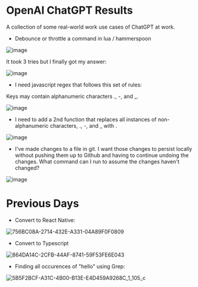 # OpenAI ChatGPT Results

A collection of some real-world work use cases of ChatGPT at work.


- Debounce or throttle a command in lua / hammerspoon

![image](https://user-images.githubusercontent.com/1211905/206865956-1602fdbe-4615-4591-a1a3-1bde34df04d5.png)

It took 3 tries but I finally got my answer:

![image](https://user-images.githubusercontent.com/1211905/206866275-7fbf7f22-a069-4022-b4ee-0235da71402f.png)

- I need javascript regex that follows this set of rules:

Keys may contain alphanumeric characters ., -, and _.

![image](https://user-images.githubusercontent.com/1211905/206049049-c75c6b1a-f996-4086-9b92-d9201164d604.png)

- I need to add a 2nd function that replaces all instances of non-alphanumeric characters, ., -, and _ with .

![image](https://user-images.githubusercontent.com/1211905/206049070-27e6400a-6a22-427b-89ca-d01422a1ad46.png)

- I've made changes to a file in git. I want those changes to persist locally without pushing them up to Github and having to continue undoing the changes. What command can I run to assume the changes haven't changed?

![image](https://user-images.githubusercontent.com/1211905/206049091-d33abe13-fb95-47d7-abe3-58f9589be595.png)


# Previous Days 

- Convert to React Native:

![756BC08A-2714-432E-A331-04A89F0F0809](https://user-images.githubusercontent.com/1211905/206049424-9f636587-bb21-4e3d-ba45-e4d8549129d1.jpeg)

- Convert to Typescript

![864DA14C-2CFB-44AF-8741-59F53FE6E043](https://user-images.githubusercontent.com/1211905/206049529-37d6da6d-f3f6-40aa-802e-448568adfe21.jpeg)

- Finding all occurences of "hello" using Grep:

![5B5F2BCF-A31C-4B00-B13E-E4D459A9268C_1_105_c](https://user-images.githubusercontent.com/1211905/206049738-d5d463ed-b388-4763-b880-f9641af1de41.jpeg)


